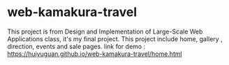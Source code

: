 # web-kamakura-travel
This project is from Design and Implementation of Large-Scale Web Applications class, it's my final project.
This project include home, gallery , direction, events and sale pages.
link for demo : https://huiyuguan.github.io/web-kamakura-travel/home.html
